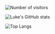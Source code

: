 ![Number of visitors](https://visitor-badge.glitch.me/badge?page_id=Luke2336.Luke2336)

![Luke's GitHub stats](https://github-readme-stats.vercel.app/api?username=Luke2336&show_icons=true&include_all_commits=true)

![Top Langs](https://github-readme-stats.vercel.app/api/top-langs/?username=Luke2336&show_icons=true)
